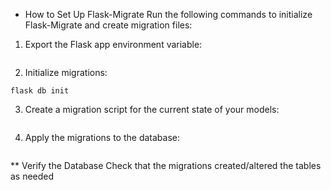 * How to Set Up Flask-Migrate
Run the following commands to initialize Flask-Migrate and create migration files:

1. Export the Flask app environment variable:
```export FLASK_APP=app
```

2. Initialize migrations:

```
flask db init
```

3. Create a migration script for the current state of your models:

```flask db migrate -m "Initial migration"
```

4. Apply the migrations to the database:
```flask db upgrade
```

** Verify the Database
Check that the migrations created/altered the tables as needed